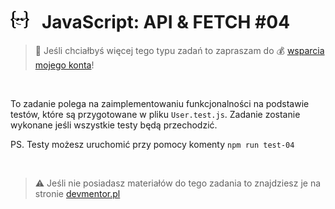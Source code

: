 # [![](../assets/img/logo-readme2.jpg)](https://devmentor.pl) &nbsp; JavaScript: API & FETCH #04

> :loudspeaker: Jeśli chciałbyś więcej tego typu zadań to zapraszam do :moneybag: [wsparcia mojego konta](https://github.com/sponsors/devmentor-pl)!

&nbsp;

To zadanie polega na zaimplementowaniu funkcjonalności na podstawie testów, które są przygotowane w pliku `User.test.js`. Zadanie zostanie wykonane jeśli wszystkie testy będą przechodzić.

PS. Testy możesz uruchomić przy pomocy komenty `npm run test-04`
 
&nbsp;

> :warning: Jeśli nie posiadasz materiałów do tego zadania to znajdziesz je na stronie [devmentor.pl](https://devmentor.pl/materialy/)
